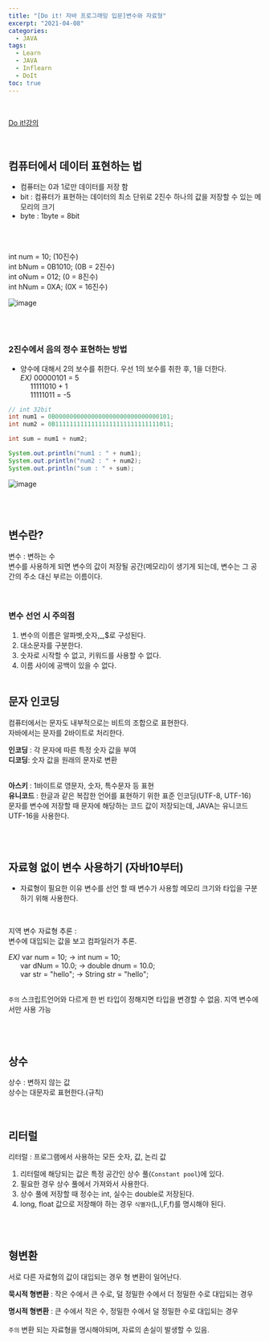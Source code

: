 ```yaml
---
title: "[Do it! 자바 프로그래밍 입문]변수와 자료형"
excerpt: "2021-04-08"
categories: 
  - JAVA
tags: 
  - Learn
  - JAVA
  - Inflearn
  - DoIt
toc: true
---
```


<br>

[Do it!강의](https://www.inflearn.com/course/%EC%9E%90%EB%B0%94-%ED%94%84%EB%A1%9C%EA%B7%B8%EB%9E%98%EB%B0%8D-%EC%9E%85%EB%AC%B8/dashboard)

<br>

## 컴퓨터에서 데이터 표현하는 법

- 컴퓨터는 0과 1로만 데이터를 저장 함
- bit : 컴퓨터가 표현하는 데이터의 최소 단위로 2진수 하나의 값을 저장할 수 있는 메모리의 크기
- byte : 1byte = 8bit

<br><br>

int num = 10; (10진수)<br>
int bNum = 0B1010; (0B = 2진수)<br>
int oNum = 012; (0 = 8진수)<br>
int hNum = 0XA; (0X = 16진수)<br>

![image](https://user-images.githubusercontent.com/73421820/114037130-a802e380-98bb-11eb-9c7d-b7173050864f.png) <br>


<br><br>

### 2진수에서 음의 정수 표현하는 방법

- 양수에 대해서 2의 보수를 취한다.
우선 1의 보수를 취한 후, 1을 더한다.<br>
*EX)* 00000101  = 5<br>
&nbsp;&nbsp;&nbsp;&nbsp;&nbsp;11111010 + 1<br>
&nbsp;&nbsp;&nbsp;&nbsp;&nbsp;11111011  = -5<br>

```java
// int 32bit
int num1 = 0B00000000000000000000000000000101;
int num2 = 0B11111111111111111111111111111011;

int sum = num1 + num2;

System.out.println("num1 : " + num1);
System.out.println("num2 : " + num2);
System.out.println("sum : " + sum);
```

![image](https://user-images.githubusercontent.com/73421820/114040130-4a23cb00-98be-11eb-9248-e527dd230e57.png)<br>

<br><br>

## 변수란?

변수 : 변하는 수 <br>
변수를 사용하게 되면 변수의 값이 저장될 공간(메모리)이 생기게 되는데,
변수는 그 공간의 주소 대신 부르는 이름이다. <br>
<br><br>


### 변수 선언 시 주의점
1. 변수의 이름은 알파벳,숫자,_,$로 구성된다.
2. 대소문자를 구분한다.
3. 숫자로 시작할 수 없고, 키워드를 사용할 수 없다.
4. 이름 사이에 공백이 있을 수 없다.
<br><br>




## 문자 인코딩
컴퓨터에서는 문자도 내부적으로는 비트의 조합으로 표현한다.<br>
자바에서는 문자를 2바이트로 처리한다.<br>

**인코딩** : 각 문자에 따른 특정 숫자 값을 부여<br>
**디코딩**: 숫자 값을 원래의 문자로 변환 <br>
<br>

**아스키** : 1바이트로 영문자, 숫자, 특수문자 등 표현<br>
**유니코드** : 한글과 같은 복잡한 언어를 표현하기 위한 표준 인코딩(UTF-8, UTF-16)<br>
문자를 변수에 저장할 때 문자에 해당하는 코드 값이 저장되는데, JAVA는 유니코드 UTF-16을 사용한다.<br>

<br><br>

## 자료형 없이 변수 사용하기 (자바10부터)

- 자료형이 필요한 이유
변수를 선언 할 때 변수가 사용할 메모리 크기와 타입을 구분하기 위해 사용한다.
<br>

지역 변수 자료형 추론 : <br>
변수에 대입되는 값을 보고 컴파일러가 추론.

*EX)* var num = 10;  ->  int num = 10; <br>
&nbsp;&nbsp;&nbsp;&nbsp;&nbsp; var dNum = 10.0;  ->  double dnum = 10.0;  <br>
&nbsp;&nbsp;&nbsp;&nbsp;&nbsp; var str = "hello";  ->  String str = "hello";  <br>
<br>

`주의` 스크립트언어와 다르게 한 번 타입이 정해지면 타입을 변경할 수 없음. 지역 변수에서만 사용 가능

<br><br>


## 상수

상수 : 변하지 않는 값 <br>
상수는 대문자로 표현한다.(규칙)<br>

<br>

## 리터럴

리터럴 : 프로그램에서 사용하는 모든 숫자, 값, 논리 값<br>
1. 리터럴에 해당되는 값은 특정 공간인 상수 풀(`Constant pool`)에 있다. <br>
2. 필요한 경우 상수 풀에서 가져와서 사용한다. <br>
3. 상수 풀에 저장할 때 정수는 int, 실수는 double로 저장된다.<br>
4. long, float 값으로 저장해야 하는 경우 `식별자`(L,l,F,f)를 명시해야 된다.

<br><br>


## 형변환

서로 다른 자료형의 값이 대입되는 경우 형 변환이 일어난다.<br>

**묵시적 형변환** : 작은 수에서 큰 수로, 덜 정밀한 수에서 더 정밀한 수로 대입되는 경우 <br>

**명시적 형변환** : 큰 수에서 작은 수, 정밀한 수에서 덜 정밀한 수로 대입되는 경우<br><br>
`주의` 변환 되는 자료형을 명시해야되며, 자료의 손실이 발생할 수 있음.

<br><br>







 

